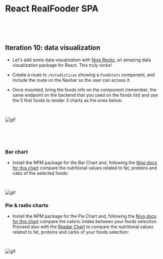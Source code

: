 # React RealFooder SPA

<p>&nbsp;</p>
<p>&nbsp;</p>

## Iteration 10: data visualization

- Let's add some data visualization with <a href="https://nivo.rocks/">Nivo Rocks</a>, an amazing data visualization package for React. This truly _rocks_!

- Create a route to `/estadisticas` showing a `FoodStats` component, and include the route on the Navbar so the user can access it.

- Once mounted, bring the foods info on the component (remember, the same endpoint on the backend that you used on the foods list) and use the 5 first foods to render 3 charts as the ones below: <p>&nbsp;</p>

![gif](https://res.cloudinary.com/ironhack-german/video/upload/e_loop/v1595349354/mov85.gif)
<p>&nbsp;</p>
<p>&nbsp;</p>

### Bar chart

- Install the NPM package for the Bar Chart and, following the <a href="https://nivo.rocks/bar/">Nivo docs for this chart</a> compare the nutritional values related to fat, proteins and cabs of the selected foods: <p>&nbsp;</p>

 ![gif](https://res.cloudinary.com/ironhack-german/image/upload/v1595488336/Captura_de_pantalla_2020-07-23_a_las_9.12.05.png)

### Pie & radio charts

- Install the NPM package for the Pie Chart and, following the <a href="https://nivo.rocks/pie/">Nivo docs for this chart</a> compare the caloric intake between your foods selection. Proceed also with the  <a href="https://nivo.rocks/radar/">Readar Chart</a> to compare the nutritional values related to fat, proteins and carbs of your foods selection: <p>&nbsp;</p>

 ![gif](https://res.cloudinary.com/ironhack-german/image/upload/v1595488086/Captura_de_pantalla_2020-07-23_a_las_9.07.00.png)

